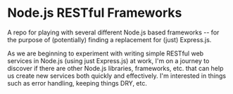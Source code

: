 # Node.js RESTful Frameworks

A repo for playing with several different Node.js based frameworks -- for the purpose of (potentially) finding a replacement for (just) Express.js.

As we are beginning to experiment with writing simple RESTful web services in Node.js (using just Express.js) at work, I'm on a journey to discover if there are other Node.js libraries, frameworks, etc. that can help us create new services both quickly and effectively.  I'm interested in things such as error handling, keeping things DRY, etc.
